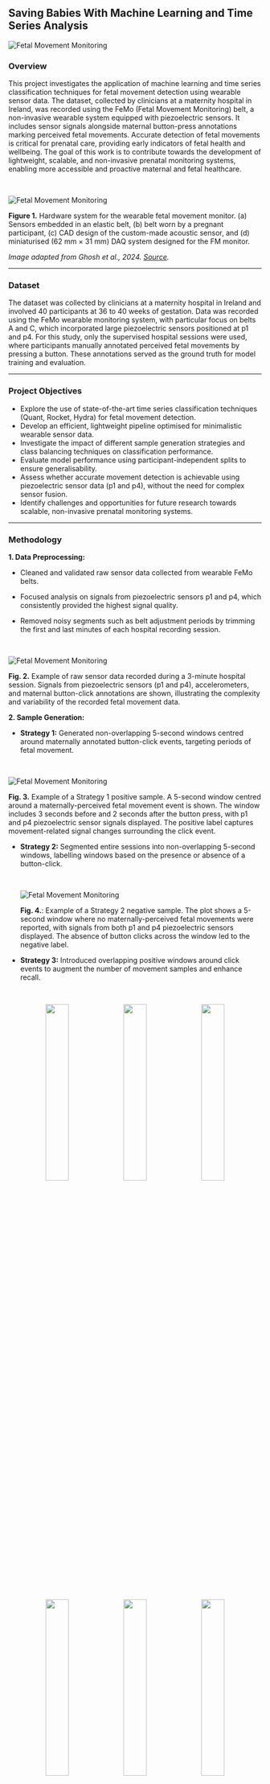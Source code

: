 ## **Saving Babies With Machine Learning and Time Series Analysis**

![Fetal Movement Monitoring](images/fyp-fmm-pregnancy.png)

### **Overview**

This project investigates the application of machine learning and time series classification techniques for fetal movement detection using wearable sensor data. The dataset, collected by clinicians at a maternity hospital in Ireland, was recorded using the FeMo (Fetal Movement Monitoring) belt, a non-invasive wearable system equipped with piezoelectric sensors. It includes sensor signals alongside maternal button-press annotations marking perceived fetal movements. Accurate detection of fetal movements is critical for prenatal care, providing early indicators of fetal health and wellbeing. The goal of this work is to contribute towards the development of lightweight, scalable, and non-invasive prenatal monitoring systems, enabling more accessible and proactive maternal and fetal healthcare.

&nbsp;

![Fetal Movement Monitoring](images/femo-belt.jpeg)

**Figure 1.** Hardware system for the wearable fetal movement monitor. (a) Sensors embedded in an elastic belt, (b) belt worn by a pregnant participant, (c) CAD design of the custom-made acoustic sensor, and (d) miniaturised (62 mm × 31 mm) DAQ system designed for the FM monitor.  

*Image adapted from Ghosh et al., 2024. [Source](https://www.sciencedirect.com/science/article/pii/S1566253523004402).*

---

### **Dataset**

The dataset was collected by clinicians at a maternity hospital in Ireland and involved 40 participants at 36 to 40 weeks of gestation. Data was recorded using the FeMo wearable monitoring system, with particular focus on belts A and C, which incorporated large piezoelectric sensors positioned at p1 and p4. For this study, only the supervised hospital sessions were used, where participants manually annotated perceived fetal movements by pressing a button. These annotations served as the ground truth for model training and evaluation.

---

### **Project Objectives**

- Explore the use of state-of-the-art time series classification techniques (Quant, Rocket, Hydra) for fetal movement detection.
- Develop an efficient, lightweight pipeline optimised for minimalistic wearable sensor data.
- Investigate the impact of different sample generation strategies and class balancing techniques on classification performance.
- Evaluate model performance using participant-independent splits to ensure generalisability.
- Assess whether accurate movement detection is achievable using piezoelectric sensor data (p1 and p4), without the need for complex sensor fusion.
- Identify challenges and opportunities for future research towards scalable, non-invasive prenatal monitoring systems.

---

### **Methodology**

**1. Data Preprocessing:**  

  - Cleaned and validated raw sensor data collected from wearable FeMo belts.  

  - Focused analysis on signals from piezoelectric sensors p1 and p4, which consistently provided the highest signal quality.  

  - Removed noisy segments such as belt adjustment periods by trimming the first and last minutes of each hospital recording session.

&nbsp;

![Fetal Movement Monitoring](images/fmm-sensor-data.png)

**Fig. 2.** Example of raw sensor data recorded during a 3-minute hospital session. Signals from piezoelectric sensors (p1 and p4), accelerometers, and maternal button-click annotations are shown, illustrating the complexity and variability of the recorded fetal movement data.

**2. Sample Generation:**  

  - **Strategy 1:** Generated non-overlapping 5-second windows centred around maternally annotated button-click events, targeting periods of fetal movement.
  
  &nbsp;

  ![Fetal Movement Monitoring](images/samples-1/pos-sample-1.png)

  **Fig. 3.** Example of a Strategy 1 positive sample. A 5-second window centred around a maternally-perceived fetal movement event is shown. The window includes 3 seconds before and 2 seconds after the button press, with p1 and p4 piezoelectric sensor signals displayed. The positive label captures movement-related signal changes surrounding the click event.

  - **Strategy 2:** Segmented entire sessions into non-overlapping 5-second windows, labelling windows based on the presence or absence of a button-click. 

    &nbsp;

    ![Fetal Movement Monitoring](images/samples-2/neg-sample-2.png)

    **Fig. 4.**: Example of a Strategy 2 negative sample. The plot shows a 5-second window where no
    maternally-perceived fetal movements were reported, with signals from both p1 and p4 piezoelectric
    sensors displayed. The absence of button clicks across the window led to the negative label.

  - **Strategy 3:** Introduced overlapping positive windows around click events to augment the number of movement samples and enhance recall.

<br>

<!-- Row 1 -->
<p align="center">
  <img src="images/samples-3/pos-sample-3-1-a.png" width="30%" />
  <img src="images/samples-3/pos-sample-3-2-a.png" width="30%" />
  <img src="images/samples-3/pos-sample-3-3-a.png" width="30%" />
</p>

<!-- Row 2 -->
<p align="center">
  <img src="images/samples-3/pos-sample-3-1-b.png" width="30%" />
  <img src="images/samples-3/pos-sample-3-2-b.png" width="30%" />
  <img src="images/samples-3/pos-sample-3-3-b.png" width="30%" />
</p>

<br>

**Figure 4:** Illustration of Strategy 3 sampling. Multiple overlapping 5-second positive samples
were generated from a single button press event by shifting the window slightly forward and
backward. Signals from p1 and p4 are shown across different shifted windows, enhancing training
diversity while targeting the same fetal movement event.

**3. Model Training:**  

  - Initially compared state-of-the-art time series classifiers, including Quant, Rocket, and Hydra, alongside conventional machine learning models.

  - Selected a lightweight pipeline combining QUANT feature extraction, StandardScaler, and Linear Discriminant Analysis (LDA) based on superior baseline performance.  

  - Applied class balancing techniques, evaluating both 2:1 negative-to-positive and 2:1 positive-to-negative setups to address dataset imbalance.  

  - Focused subsequent experiments on refining and evaluating the QUANT + Scaling + LDA pipeline.

![Fetal Movement Detection Pipeline](images/fmm-pipeline.png)  

**Figure 2.**  Final classification pipeline used in this project. The pipeline consists of a QUANTTransformer for feature extraction, followed by StandardScaler for normalisation, and LinearDiscriminantAnalysis (LDA) for classification.

**4. Evaluation** 

  - Models were evaluated using F1-Score, average accuracy, precision, and recall to account for class imbalance and clinical relevance.  

  - Strict participant-independent train-test splits were used to robustly measure model generalisation across unseen subjects.

---

### **Key Results**

- **Feasibility:**  

  Baseline fetal movement classification is achievable using a minimalistic, non-invasive sensor configuration. The results provide a strong foundation for future research in scalable prenatal monitoring. 

- **Best Pipeline Performance:**  

  - **Pipeline:** QUANT + Scaling + LDA  
  - **Data:**: Achieved using p1 sensor data with balanced training and testing sets
  - **F1-Score:** 0.52  
  - **Average Accuracy:** 0.65  

- **Sensor Findings:**  

  - Adding p4 alongside p1 did not significantly improve model generalisation.  
  - p1 alone provided more consistent and reliable performance.

- **Sampling Strategy Insights:**  

  - Targeted sampling around maternal clicks (Strategy 1) was essential for capturing relevant movement events.  
  - Rigorous class balancing greatly improved F1-score and recall.

- **Augmentation Trade-Offs:**  

  - Overlapping positive windows (Strategy 3) substantially boosted recall.  
  - However, it increased false positives, reflecting a classic sensitivity-specificity trade-off.


---

### **Project Structure**

The repository is organised as follows:

- **README.md**: Project overview, setup instructions, and key information.
- **requirements.txt**: Python package dependencies.
- **data/**: Folder for input data (not included in the public repository).
- **images/**: Images used for documentation and visualisations.
- **models/**: Saved trained models (e.g., .pkl files).
- **notebooks/**: Jupyter notebooks for data exploration, model training, and evaluation.
- **src/**: Source code modules for data preprocessing, sample generation strategies, model building, and evaluation utilities.

---

### **Future Work**

- Incorporate multimodal sensor fusion by combining piezoelectric and IMU sensor data.
- Extend validation to include unsupervised home recording sessions.
- Explore deep learning architectures such as CNNs and hybrid CNN-LSTM models.
- Integrate real-time movement detection capabilities.
- Validate findings using ultrasound-confirmed movement annotations.

---

### **Acknowledgements**

I would like to thank Assoc. Prof. Georgiana Ifrim for her exceptional supervision and guidance througohut this project. I am also grateful to Dr. Colin Boyle and Prof. Niamh Nowlan from the FeMo team for their biomedical engineering expertise. Special thanks to the mothers who participated in the FeMo study for making this research possible.

---

### **Disclaimer**

This project was conducted solely for academic research purposes.  
The models and findings presented here are not intended for clinical use without further validation and regulatory approval.














